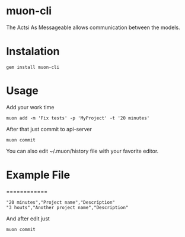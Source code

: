 muon-cli
=================

The Actsi As Messageable allows communication between the models.

Instalation
===========

```
gem install muon-cli
```

Usage
=====

Add your work time
```
muon add -m 'Fix tests' -p 'MyProject' -t '20 minutes'
```

After that just commit to api-server
```
muon commit
```

You can also edit ~/.muon/history file with your favorite editor.

Example File
============
============

```
"20 minutes","Project name","Description"
"3 houts","Another project name","Description"
```

And after edit just
```
muon commit
```

